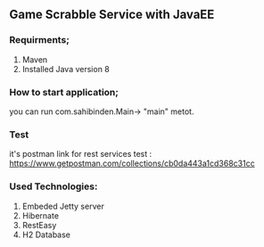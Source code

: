 ## Game Scrabble Service with JavaEE

### Requirments;
1. Maven
2. Installed Java version 8

### How to start application;
you can run com.sahibinden.Main->  "main" metot.

### Test
it's postman link for rest services test : https://www.getpostman.com/collections/cb0da443a1cd368c31cc

### Used Technologies:
1. Embeded Jetty server
2. Hibernate
3. RestEasy
4. H2 Database
